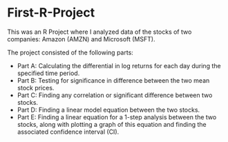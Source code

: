 # First-R-Project

This was an R Project where I analyzed data of the stocks of two companies: Amazon (AMZN) and Microsoft (MSFT).

The project consisted of the following parts:
- Part A: Calculating the differential in log returns for each day during the specified time period.
- Part B: Testing for significance in difference between the two mean stock prices.
- Part C: Finding any correlation or significant difference between two stocks.
- Part D: Finding a linear model equation between the two stocks.
- Part E: Finding a linear equation for a 1-step analysis between the two stocks, along with plotting a graph of this equation and finding the associated confidence interval (CI).
